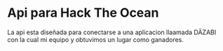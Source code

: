 # Api para Hack The Ocean

La api esta diseñada para conectarse a una aplicacion llaamada DÄZABI con la cual mi equipo y obtuvimos un lugar como ganadores.
